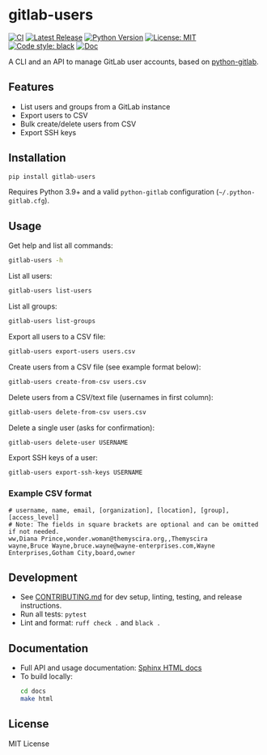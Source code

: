 # gitlab-users

[![CI](https://github.com/boileaum/gitlab-users/actions/workflows/ci-publish.yml/badge.svg)](https://github.com/boileaum/gitlab-users/actions/workflows/ci-publish.yml)
[![Latest Release](https://img.shields.io/github/v/release/boileaum/gitlab-users?label=release)](https://github.com/boileaum/gitlab-users/releases)
[![Python Version](https://img.shields.io/badge/python-3.9+-blue.svg)](https://python.org)
[![License: MIT](https://img.shields.io/badge/License-MIT-yellow.svg)](https://opensource.org/licenses/MIT)
[![Code style: black](https://img.shields.io/badge/code%20style-black-000000.svg)](https://github.com/psf/black)
[![Doc](https://img.shields.io/badge/doc-sphinx-blue)](https://boileaum.github.io/gitlab-users/)

A CLI and an API to manage GitLab user accounts, based on [python-gitlab](https://github.com/python-gitlab/python-gitlab).

## Features

- List users and groups from a GitLab instance
- Export users to CSV
- Bulk create/delete users from CSV
- Export SSH keys

## Installation

```sh
pip install gitlab-users
```

Requires Python 3.9+ and a valid `python-gitlab` configuration (`~/.python-gitlab.cfg`).

## Usage

Get help and list all commands:
```sh
gitlab-users -h
```

List all users:
```sh
gitlab-users list-users
```

List all groups:
```sh
gitlab-users list-groups
```

Export all users to a CSV file:
```sh
gitlab-users export-users users.csv
```

Create users from a CSV file (see example format below):
```sh
gitlab-users create-from-csv users.csv
```

Delete users from a CSV/text file (usernames in first column):
```sh
gitlab-users delete-from-csv users.csv
```

Delete a single user (asks for confirmation):
```sh
gitlab-users delete-user USERNAME
```

Export SSH keys of a user:
```sh
gitlab-users export-ssh-keys USERNAME
```

### Example CSV format

```text
# username, name, email, [organization], [location], [group], [access_level]
# Note: The fields in square brackets are optional and can be omitted if not needed.
ww,Diana Prince,wonder.woman@themyscira.org,,Themyscira
wayne,Bruce Wayne,bruce.wayne@wayne-enterprises.com,Wayne Enterprises,Gotham City,board,owner
```

## Development

- See [CONTRIBUTING.md](CONTRIBUTING.md) for dev setup, linting, testing, and release instructions.
- Run all tests: `pytest`
- Lint and format: `ruff check .` and `black .`

## Documentation

- Full API and usage documentation: [Sphinx HTML docs](https://boileaum.gitlab-users.pages.gitlab-tools/docs/)
- To build locally:
  ```sh
  cd docs
  make html
  ```

## License

MIT License
